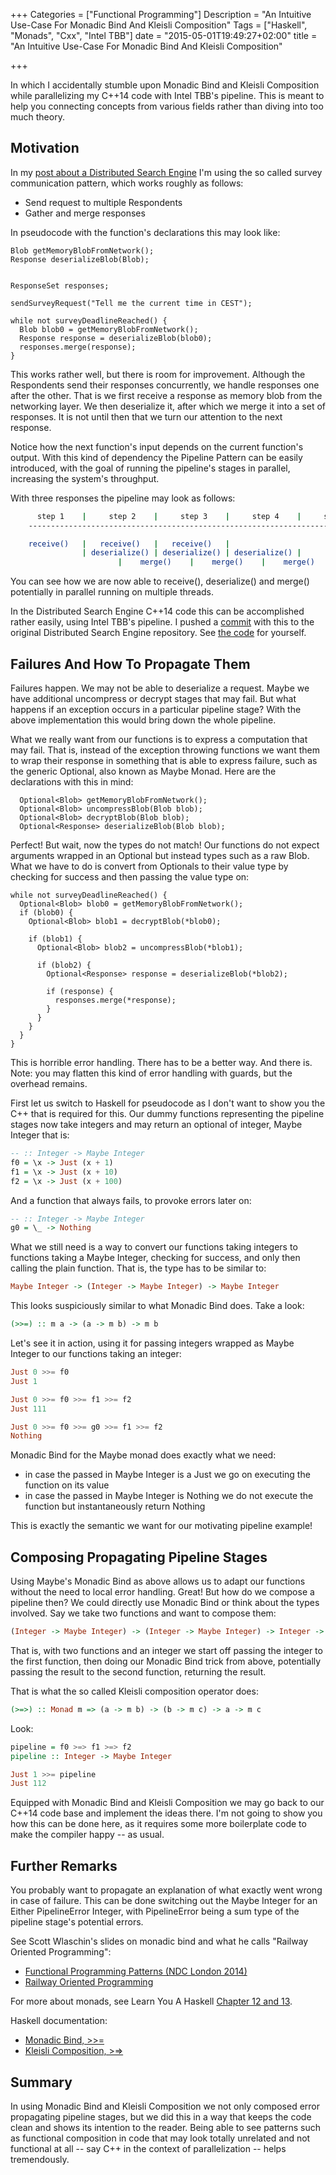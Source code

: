 +++
Categories = ["Functional Programming"]
Description = "An Intuitive Use-Case For Monadic Bind And Kleisli Composition"
Tags = ["Haskell", "Monads", "Cxx", "Intel TBB"]
date = "2015-05-01T19:49:27+02:00"
title = "An Intuitive Use-Case For Monadic Bind And Kleisli Composition"

+++

In which I accidentally stumble upon Monadic Bind and Kleisli Composition while parallelizing my C++14 code with Intel TBB's pipeline. This is meant to help you connecting concepts from various fields rather than diving into too much theory.


## Motivation

In my [post about a Distributed Search Engine](https://daniel-j-h.github.io/post/distributed-search-nanomsg-bond/) I'm using the so called survey communication pattern, which works roughly as follows:

* Send request to multiple Respondents
* Gather and merge responses

In pseudocode with the function's declarations this may look like:

```
Blob getMemoryBlobFromNetwork();
Response deserializeBlob(Blob);


ResponseSet responses;

sendSurveyRequest("Tell me the current time in CEST");

while not surveyDeadlineReached() {
  Blob blob0 = getMemoryBlobFromNetwork();
  Response response = deserializeBlob(blob0);
  responses.merge(response);
}
```

This works rather well, but there is room for improvement.
Although the Respondents send their responses concurrently, we handle responses one after the other.
That is we first receive a response as memory blob from the networking layer.
We then deserialize it, after which we merge it into a set of responses.
It is not until then that we turn our attention to the next response.

Notice how the next function's input depends on the current function's output.
With this kind of dependency the Pipeline Pattern can be easily introduced, with the goal of running the pipeline's stages in parallel, increasing the system's throughput.

With three responses the pipeline may look as follows:

```bash
      step 1    |     step 2    |     step 3    |     step 4    |     step 5    |
    -----------------------------------------------------------------------------

    receive()   |   receive()   |   receive()   |
                | deserialize() | deserialize() | deserialize() |
		                |    merge()    |    merge()    |    merge()    |
```

You can see how we are now able to receive(), deserialize() and merge() potentially in parallel running on multiple threads.

In the Distributed Search Engine C++14 code this can be accomplished rather easily, using Intel TBB's pipeline. I pushed a [commit](https://github.com/daniel-j-h/DistributedSearch/commit/97224b179fdc050dc219287616e8d3073e0e0a8c) with this to the original Distributed Search Engine repository. See [the code](https://github.com/daniel-j-h/DistributedSearch/blob/97224b179fdc050dc219287616e8d3073e0e0a8c/Service.cc#L110-L114) for yourself.

## Failures And How To Propagate Them

Failures happen. We may not be able to deserialize a request.
Maybe we have additional uncompress or decrypt stages that may fail.
But what happens if an exception occurs in a particular pipeline stage? With the above implementation this would bring down the whole pipeline.

What we really want from our functions is to express a computation that may fail.
That is, instead of the exception throwing functions we want them to wrap their response in something that is able to express failure, such as the generic Optional, also known as Maybe Monad. Here are the declarations with this in mind:

```
  Optional<Blob> getMemoryBlobFromNetwork();
  Optional<Blob> uncompressBlob(Blob blob);
  Optional<Blob> decryptBlob(Blob blob);
  Optional<Response> deserializeBlob(Blob blob);
```

Perfect! But wait, now the types do not match!
Our functions do not expect arguments wrapped in an Optional but instead types such as a raw Blob. What we have to do is convert from Optionals to their value type by checking for success and then passing the value type on:

```
while not surveyDeadlineReached() {
  Optional<Blob> blob0 = getMemoryBlobFromNetwork();
  if (blob0) {
    Optional<Blob> blob1 = decryptBlob(*blob0);

    if (blob1) {
      Optional<Blob> blob2 = uncompressBlob(*blob1);

      if (blob2) {
        Optional<Response> response = deserializeBlob(*blob2);

        if (response) {
          responses.merge(*response);
        }
      }
    }
  }
}
```

This is horrible error handling. There has to be a better way. And there is.
Note: you may flatten this kind of error handling with guards, but the overhead remains.

First let us switch to Haskell for pseudocode as I don't want to show you the C++ that is required for this.
Our dummy functions representing the pipeline stages now take integers and may return an optional of integer, Maybe Integer that is:

```haskell
-- :: Integer -> Maybe Integer
f0 = \x -> Just (x + 1)
f1 = \x -> Just (x + 10)
f2 = \x -> Just (x + 100)
```

And a function that always fails, to provoke errors later on:

```haskell
-- :: Integer -> Maybe Integer
g0 = \_ -> Nothing
```

What we still need is a way to convert our functions taking integers to functions taking a Maybe Integer, checking for success, and only then calling the plain function. That is, the type has to be similar to:

```haskell
Maybe Integer -> (Integer -> Maybe Integer) -> Maybe Integer
```

This looks suspiciously similar to what Monadic Bind does. Take a look:

```haskell
(>>=) :: m a -> (a -> m b) -> m b
```

Let's see it in action, using it for passing integers wrapped as Maybe Integer to our functions taking an integer:

```haskell
Just 0 >>= f0
Just 1

Just 0 >>= f0 >>= f1 >>= f2
Just 111

Just 0 >>= f0 >>= g0 >>= f1 >>= f2
Nothing
```

Monadic Bind for the Maybe monad does exactly what we need:

* in case the passed in Maybe Integer is a Just we go on executing the function on its value
* in case the passed in Maybe Integer is Nothing we do not execute the function but instantaneously return Nothing

This is exactly the semantic we want for our motivating pipeline example!


## Composing Propagating Pipeline Stages

Using Maybe's Monadic Bind as above allows us to adapt our functions without the need to local error handling. Great! But how do we compose a pipeline then?
We could directly use Monadic Bind or think about the types involved.
Say we take two functions and want to compose them:

```haskell
(Integer -> Maybe Integer) -> (Integer -> Maybe Integer) -> Integer -> Maybe Integer
```

That is, with two functions and an integer we start off passing the integer to the first function, then doing our Monadic Bind trick from above, potentially passing the result to the second function, returning the result.

That is what the so called Kleisli composition operator does:
```haskell
(>=>) :: Monad m => (a -> m b) -> (b -> m c) -> a -> m c
```

Look:

```haskell
pipeline = f0 >=> f1 >=> f2
pipeline :: Integer -> Maybe Integer

Just 1 >>= pipeline
Just 112
```

Equipped with Monadic Bind and Kleisli Composition we may go back to our C++14 code base and implement the ideas there. I'm not going to show you how this can be done here, as it requires some more boilerplate code to make the compiler happy -- as usual.


## Further Remarks


You probably want to propagate an explanation of what exactly went wrong in case of failure.
This can be done switching out the Maybe Integer for an Either PipelineError Integer, with PipelineError being a sum type of the pipeline stage's potential errors.

See Scott Wlaschin's slides on monadic bind and what he calls "Railway Oriented Programming":

* [Functional Programming Patterns (NDC London 2014)](http://www.slideshare.net/ScottWlaschin/fp-patterns-ndc-london2014)
* [Railway Oriented Programming](http://www.slideshare.net/ScottWlaschin/railway-oriented-programming)

For more about monads, see Learn You A Haskell [Chapter 12 and 13](http://learnyouahaskell.com/chapters).

Haskell documentation:

* [Monadic Bind, >>=](https://hackage.haskell.org/package/base-4.6.0.1/docs/Control-Monad.html#v:-62--62--61-)
* [Kleisli Composition, >=>](https://hackage.haskell.org/package/base-4.6.0.1/docs/Control-Monad.html#v:-62--61--62-)


## Summary

In using Monadic Bind and Kleisli Composition we not only composed error propagating pipeline stages, but we did this in a way that keeps the code clean and shows its intention to the reader. Being able to see patterns such as functional composition in code that may look totally unrelated and not functional at all -- say C++ in the context of parallelization -- helps tremendously.
